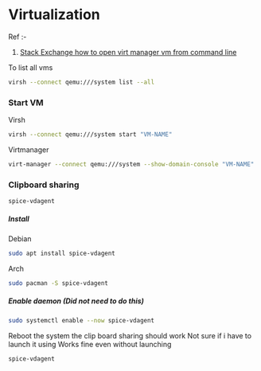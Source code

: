 # Virtualization

Ref :-
1. [Stack Exchange how to open virt manager vm from command line](https://unix.stackexchange.com/questions/704325/how-to-open-virt-manager-vm-from-command-line)

To list all vms
```sh
virsh --connect qemu:///system list --all
```

### Start VM

Virsh
```sh
virsh --connect qemu:///system start "VM-NAME"
```

Virtmanager
```sh
virt-manager --connect qemu:///system --show-domain-console "VM-NAME"
```


### Clipboard sharing

`spice-vdagent`
##### Install 
Debian
```sh
sudo apt install spice-vdagent
```
Arch
```sh
sudo pacman -S spice-vdagent
```
##### Enable daemon (Did not need to do this)
```sh
sudo systemctl enable --now spice-vdagent
```

Reboot the system the clip board sharing should work
Not sure if i have to launch it using
Works fine even without launching
```sh
spice-vdagent
```


